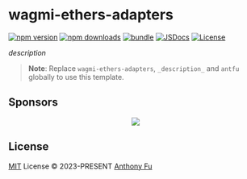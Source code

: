 # wagmi-ethers-adapters

[![npm version][npm-version-src]][npm-version-href]
[![npm downloads][npm-downloads-src]][npm-downloads-href]
[![bundle][bundle-src]][bundle-href]
[![JSDocs][jsdocs-src]][jsdocs-href]
[![License][license-src]][license-href]

_description_

> **Note**:
> Replace `wagmi-ethers-adapters`, `_description_` and `antfu` globally to use this template.

## Sponsors

<p align="center">
  <a href="https://cdn.jsdelivr.net/gh/hairyf/static/sponsors.svg">
    <img src='https://cdn.jsdelivr.net/gh/hairyf/static/sponsors.svg'/>
  </a>
</p>

## License

[MIT](./LICENSE) License © 2023-PRESENT [Anthony Fu](https://github.com/hairyf)

<!-- Badges -->

[npm-version-src]: https://img.shields.io/npm/v/wagmi-ethers-adapters?style=flat&colorA=080f12&colorB=1fa669
[npm-version-href]: https://npmjs.com/package/wagmi-ethers-adapters
[npm-downloads-src]: https://img.shields.io/npm/dm/wagmi-ethers-adapters?style=flat&colorA=080f12&colorB=1fa669
[npm-downloads-href]: https://npmjs.com/package/wagmi-ethers-adapters
[bundle-src]: https://img.shields.io/bundlephobia/minzip/wagmi-ethers-adapters?style=flat&colorA=080f12&colorB=1fa669&label=minzip
[bundle-href]: https://bundlephobia.com/result?p=wagmi-ethers-adapters
[license-src]: https://img.shields.io/github/license/hairyf/wagmi-ethers-adapters.svg?style=flat&colorA=080f12&colorB=1fa669
[license-href]: https://github.com/hairyf/wagmi-ethers-adapters/blob/main/LICENSE
[jsdocs-src]: https://img.shields.io/badge/jsdocs-reference-080f12?style=flat&colorA=080f12&colorB=1fa669
[jsdocs-href]: https://www.jsdocs.io/package/wagmi-ethers-adapters
